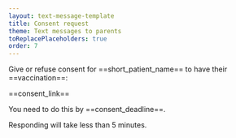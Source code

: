 ```yaml
---
layout: text-message-template
title: Consent request
theme: Text messages to parents
toReplacePlaceholders: true
order: 7
---
```


Give or refuse consent for ==short_patient_name== to have their ==vaccination==:

==consent_link==

You need to do this by ==consent_deadline==.

Responding will take less than 5 minutes.